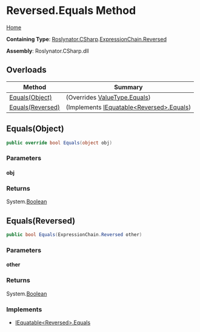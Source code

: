 # Reversed\.Equals Method

[Home](../../../../../README.md)

**Containing Type**: [Roslynator.CSharp](../../../README.md)\.[ExpressionChain.Reversed](../README.md)

**Assembly**: Roslynator\.CSharp\.dll

## Overloads

| Method | Summary |
| ------ | ------- |
| [Equals(Object)](#Roslynator_CSharp_ExpressionChain_Reversed_Equals_System_Object_) |  \(Overrides [ValueType.Equals](https://docs.microsoft.com/en-us/dotnet/api/system.valuetype.equals)\) |
| [Equals(Reversed)](#Roslynator_CSharp_ExpressionChain_Reversed_Equals_Roslynator_CSharp_ExpressionChain_Reversed_) |  \(Implements [IEquatable\<Reversed>.Equals](https://docs.microsoft.com/en-us/dotnet/api/system.iequatable-1.equals)\) |

## Equals\(Object\)<a name="Roslynator_CSharp_ExpressionChain_Reversed_Equals_System_Object_"></a>

```csharp
public override bool Equals(object obj)
```

### Parameters

#### obj

### Returns

System\.[Boolean](https://docs.microsoft.com/en-us/dotnet/api/system.boolean)

## Equals\(Reversed\)<a name="Roslynator_CSharp_ExpressionChain_Reversed_Equals_Roslynator_CSharp_ExpressionChain_Reversed_"></a>

```csharp
public bool Equals(ExpressionChain.Reversed other)
```

### Parameters

#### other

### Returns

System\.[Boolean](https://docs.microsoft.com/en-us/dotnet/api/system.boolean)

### Implements

* [IEquatable\<Reversed>.Equals](https://docs.microsoft.com/en-us/dotnet/api/system.iequatable-1.equals)
